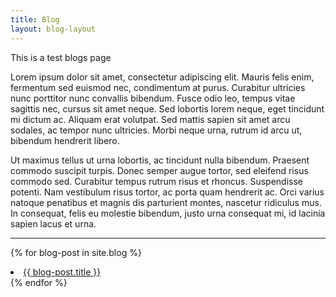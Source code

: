 ```yaml
---
title: Blog
layout: blog-layout
---
```

This is a test blogs page

Lorem ipsum dolor sit amet, consectetur adipiscing elit. Mauris felis enim, fermentum sed euismod nec, condimentum at purus. Curabitur ultricies nunc porttitor nunc convallis bibendum. Fusce odio leo, tempus vitae sagittis nec, cursus sit amet neque. Sed lobortis lorem neque, eget tincidunt mi dictum ac. Aliquam erat volutpat. Sed mattis sapien sit amet arcu sodales, ac tempor nunc ultricies. Morbi neque urna, rutrum id arcu ut, bibendum hendrerit libero.

Ut maximus tellus ut urna lobortis, ac tincidunt nulla bibendum. Praesent commodo suscipit turpis. Donec semper augue tortor, sed eleifend risus commodo sed. Curabitur tempus rutrum risus et rhoncus. Suspendisse potenti. Nam vestibulum risus tortor, ac porta quam hendrerit ac. Orci varius natoque penatibus et magnis dis parturient montes, nascetur ridiculus mus. In consequat, felis eu molestie bibendum, justo urna consequat mi, id lacinia sapien lacus et urna.

---

{% for blog-post in site.blog %}
  <li class="list-container">
    <a href="{{ blog-post.url | relative_url }}" class="list-item" >{{ blog-post.title }}</a>
  </li>
{% endfor %}